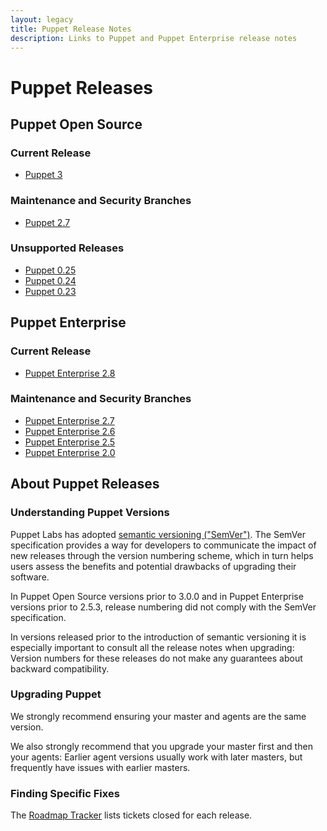 ```yaml
---
layout: legacy
title: Puppet Release Notes
description: Links to Puppet and Puppet Enterprise release notes
---
```


# Puppet Releases 

## Puppet Open Source

### Current Release
- [Puppet 3][3.x]

### Maintenance and Security Branches
- [Puppet 2.7][2.7] 

### Unsupported Releases
- [Puppet 0.25][] 
- [Puppet 0.24][] 
- [Puppet 0.23][] 

## Puppet Enterprise 

### Current Release
- [Puppet Enterprise 2.8][pe2.8]

### Maintenance and Security Branches
- [Puppet Enterprise 2.7][pe2.7]
- [Puppet Enterprise 2.6][pe2.6] 
- [Puppet Enterprise 2.5][pe2.5] 
- [Puppet Enterprise 2.0][pe2.0] 


## About Puppet Releases

### Understanding Puppet Versions

Puppet Labs has adopted [semantic versioning ("SemVer")][semver]. The SemVer specification provides a way for developers to communicate the impact of new releases through the version numbering scheme, which in turn helps users assess the benefits and potential drawbacks of upgrading their software. 

In Puppet Open Source versions prior to 3.0.0 and in Puppet Enterprise versions prior to 2.5.3, release numbering did not comply with the SemVer specification.

In versions released prior to the introduction of semantic versioning it is especially important to consult all the release notes when upgrading: Version numbers for these releases do not make any guarantees about backward compatibility.

### Upgrading Puppet 

We strongly recommend ensuring your master and agents are the same version.

We also strongly recommend that you upgrade your master first and then your agents: Earlier agent versions usually work with later masters, but frequently have issues with earlier masters.

### Finding Specific Fixes 

The [Roadmap Tracker](http://projects.puppetlabs.com/projects/puppet/roadmap?tracker_ids%5B%5D=1&tracker_ids%5B%5D=2&tracker_ids%5B%5D=4&completed=1&with_subprojects=0&with_subprojects=0) lists tickets closed for each release. 


[semver]: http://semver.org
[3.x]: /puppet/3/reference/release_notes.html
[2.7]: /puppet/2.7/reference/release_notes.html
[2.6]: /puppet/2.6/reference/release_notes.html
[pe2.8]: /pe/2.8/appendix.html#release-notes
[pe2.7]: /pe/2.7/appendix.html#release-notes
[pe2.6]: /pe/2.6/appendix.html#release-notes
[pe2.5]: /pe/2.5/appendix.html#release-notes
[pe2.0]: /pe/2.0/welcome_whats_new.html
[pe1.2]: /pe/1.2/upgrading.html
[Puppet 0.25]: /puppet/0.25/reference/release_notes.html
[Puppet 0.24]: /puppet/0.24/reference/release_notes.html
[Puppet 0.23]: /puppet/0.23/reference/release_notes.html